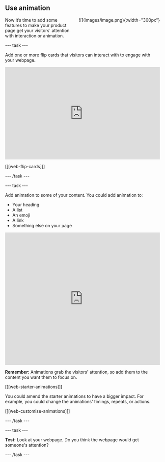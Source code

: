 ## Use animation

<div style="display: flex; flex-wrap: wrap">
<div style="flex-basis: 200px; flex-grow: 1; margin-right: 15px;">
Now it’s time to add some features to make your product page get your visitors' attention with interaction or animation.
</div>
<div>
![](images/image.png){:width="300px"}
</div>
</div>

--- task ---

Add one or more flip cards that visitors can interact with to engage with your webpage.

<iframe src="https://trinket.io/embed/html/886cbdcb64?outputOnly=true" width="100%" height="300" frameborder="0" marginwidth="0" marginheight="0" allowfullscreen></iframe>

[[[web-flip-cards]]]

--- /task ---

--- task ---

Add animation to some of your content. You could add animation to:
+ Your heading
+ A list
+ An emoji
+ A link
+ Something else on your page

<iframe src="https://trinket.io/embed/html/6900625300?outputOnly=true" width="100%" height="430" frameborder="0" marginwidth="0" marginheight="0" allowfullscreen></iframe>

**Remember:** Animations grab the visitors' attention, so add them to the content you want them to focus on.

[[[web-starter-animations]]]

You could amend the starter animations to have a bigger impact. For example, you could change the animations' timings, repeats, or actions.

[[[web-customise-animations]]]

--- /task ---

--- task ---

**Test:** Look at your webpage. Do you think the webpage would get someone's attention?

--- /task ---

